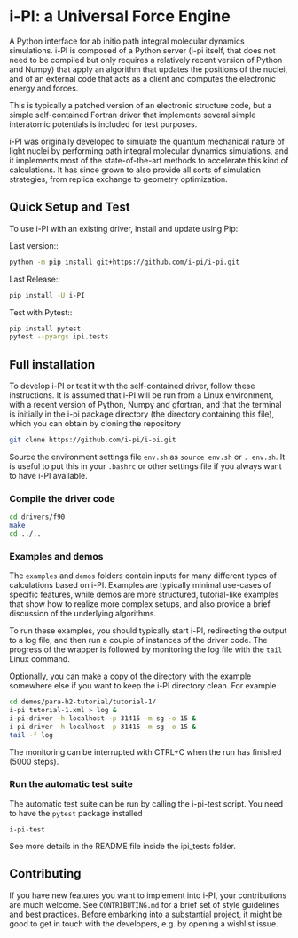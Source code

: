 i-PI: a Universal Force Engine
==============================

A Python interface for ab initio path integral molecular dynamics simulations.
i-PI is composed of a Python server (i-pi itself, that does not need to be
compiled but only requires a relatively recent version of Python and Numpy)
that apply an algorithm that updates the positions of the nuclei, and of an external
code that acts as a client and computes the electronic energy and forces.

This is typically a patched version of an electronic structure code, but a
simple self-contained Fortran driver that implements several simple interatomic
potentials is included for test purposes.

i-PI was originally developed to simulate the quantum mechanical nature of light
nuclei by performing path integral molecular dynamics simulations,
and it implements most of the state-of-the-art methods to accelerate this kind of 
calculations. It has since grown to also provide all sorts of simulation 
strategies, from replica exchange to geometry optimization. 

Quick Setup and Test
--------------------

To use i-PI with an existing driver, install and update using Pip:

Last version::
```bash
python -m pip install git+https://github.com/i-pi/i-pi.git
```

Last Release::
```bash
pip install -U i-PI
```

Test with Pytest::
```bash
pip install pytest
pytest --pyargs ipi.tests
```

Full installation
-----------------

To develop i-PI or test it with the self-contained driver, follow these
instructions. It is assumed that i-PI will
be run from a Linux environment, with a recent version of Python, Numpy and
gfortran, and that the terminal is initially in the i-pi package directory (the
directory containing this file), which you can obtain by cloning the repository

```bash
git clone https://github.com/i-pi/i-pi.git
```

Source the environment settings file `env.sh` as `source env.sh` or `.
env.sh`.  It is useful to put this in your `.bashrc` or other settings file if
you always want to have i-PI available.


### Compile the driver code

```bash
cd drivers/f90
make
cd ../..
```

### Examples and demos

The `examples` and `demos` folders contain inputs for many different types of
calculations based on i-PI. Examples are typically minimal use-cases of specific
features, while demos are more structured, tutorial-like examples that show how
to realize more complex setups, and also provide a brief discussion of the 
underlying algorithms.

To run these examples, you should typically start i-PI, redirecting the output to
a log file, and then run a couple of instances of the driver code. The progress
of the wrapper is followed by monitoring the log file with the `tail` Linux command.

Optionally, you can make a copy of the directory with the example somewhere
else if you want to keep the i-PI directory clean. For example

```bash
cd demos/para-h2-tutorial/tutorial-1/
i-pi tutorial-1.xml > log &
i-pi-driver -h localhost -p 31415 -m sg -o 15 &
i-pi-driver -h localhost -p 31415 -m sg -o 15 &
tail -f log
```

The monitoring can be interrupted with CTRL+C when the run has finished (5000 steps).


### Run the automatic test suite

The automatic test suite can be run by calling the i-pi-test script.
You need to have the `pytest` package installed

```
i-pi-test
```

See more details in the README file inside the ipi_tests folder.

Contributing
------------

If you have new features you want to implement into i-PI, your contributions are much welcome.
See `CONTRIBUTING.md` for a brief set of style guidelines and best practices. Before embarking
into a substantial project, it might be good to get in touch with the developers, e.g. by opening
a wishlist issue.
